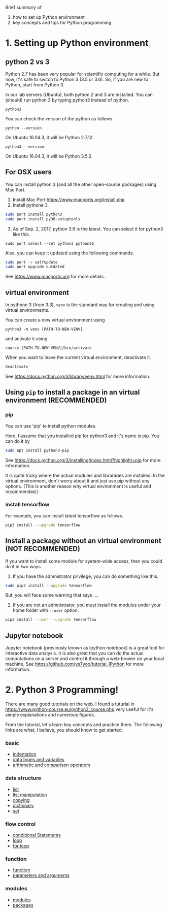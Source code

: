 Brief summary of 
1. how to set up Python environment 
2. key concepts and tips for Python programming


# 1. Setting up Python environment

## python 2 vs 3
Python 2.7 has been very popular for scientific computing for a while. 
But now, it's safe to switch to Python 3 (3.5 or 3.6).
So, if you are new to Python, start from Python 3.

In our lab servers (Ubuntu), both python 2 and 3 are installed.
You can (should) run python 3 by typing python3 instead of python.
```
python3
```



You can check the version of the python as follows.
```
python --version
```
On Ubuntu 16.04.3, it will be Python 2.7.12.
```
python3 --version
```
On Ubuntu 16.04.3, it will be Python 3.5.2.

## For OSX users
You can install python 3 (and all the other open-source packages) using Mac Port. 

1. Install Mac Port
   https://www.macports.org/install.php
2. Install pythone 3.
  ```bash 
  sudo port install python3
  sudo port install py36-setuptools
  ```
3. As of Sep. 2, 2017, python 3.6 is the latest. You can select it for python3 like this.
  ```
  sudo port select --set python3 python36
  ```

Also, you can keep it updated using the following commands.
```bash
sudo port -v selfupdate
sudo port upgrade outdated
```

See https://www.macports.org for more details.



## virtual environment 
In pythone 3 (from 3.3), `venv` is the standard way for creating and using virtual environments.

You can create a new virtual environment using
```
python3 -m venv [PATH-TO-NEW-VENV]
```
and activate it using
```
source [PATH-TO-NEW-VENV]/bin/activate
```

When you want to leave the current virtual environment, deactivate it.

```bash
deactivate
```

See https://docs.python.org/3/library/venv.html for more information.



 
## Using `pip` to install a package in an virtual environment (**RECOMMENDED**)

### pip
You can use 'pip' to install python modules.

Here, I assume that you installed pip for python3 and it's name is pip.
You can do it by 
```bash
sudo apt install python3-pip
```
See https://docs.python.org/3/installing/index.html?highlight=pip for more information.


It is quite tricky where the actual modules and librararies are installed. 
In the virtual environment, don't worry about it and just use pip without any options.
(This is another reason why virtual environment is useful and recommended.)

### install tensorflow

For example, you can install latest tensorflow as follows.
```bash
pip3 install --upgrade tensorflow
```

## Install a package without an virtual environment (**NOT RECOMMENDED**)


If you want to install some module for syetem-wide access, then you could do it in two ways.
1) If you have the admnistrator privilege, you can do something like this.
  ```bash
  sudo pip3 install --upgrade tensorflow
  ```
But, you will face some warning that says ....

2) If you are not an admnistrator, you must install the modules under your home folder with `--user` option. 
  ```bash
  pip3 install --user --upgrade tensorflow
  ```



## Jupyter notebook
Jupyter notebook (previously known as Ipython notebook) is a great tool for interactive data analysis. 
It is also great that you can do the actual computations on a server and control it through a web-brower on your local machine. 
See https://github.com/ys7yoo/tutorial_IPython for more information.



# 2. Python 3 Programming!

There are many good tutorials on the web. 
I found a tuturial in https://www.python-course.eu/python3_course.php very useful for it's simple explanations and numerous figures. 

From the tutorial, let's learn key concepts and practice them.
The following links are what, I believe, you should know to get started. 
### basic
 - [indentation](https://www.python-course.eu/python3_blocks.php)
 - [data types and variables](https://www.python-course.eu/python3_variables.php)
 - [arithmetic and comparison operators](https://www.python-course.eu/python3_operators.php)
### data structure 
 - [list](https://www.python-course.eu/python3_sequential_data_types.php)
 - [list manipulation](https://www.python-course.eu/python3_list_manipulation.php)
 - [copying](https://www.python-course.eu/python3_deep_copy.php)
 - [dictionary](https://www.python-course.eu/python3_dictionaries.php)
 - [set](https://www.python-course.eu/python3_sets_frozensets.php)
### flow control
 - [conditional Statements](https://www.python-course.eu/python3_conditional_statements.php)
 - [loop](https://www.python-course.eu/python3_loops.php)
 - [for loop](https://www.python-course.eu/python3_for_loop.php)
### function
 - [function](https://www.python-course.eu/python3_functions.php)
 - [parameters and arguments](https://www.python-course.eu/python3_passing_arguments.php)
### modules
 - [modules](https://www.python-course.eu/python3_modules_and_modular_programming.php)
 - [packages](https://www.python-course.eu/python3_packages.php)
 
